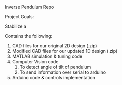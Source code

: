 Inverse Pendulum Repo

Project Goals:

Stabilize a

Contains the following:

1. CAD files for our original 2D design (.zip)
2. Modified CAD files for our updated 1D design (.zip)
3. MATLAB simulation & tuning code
4. Computer Vision code 
    1. To detect angle of tilt of pendulum
    2. To send information over serial to arduino
5. Arduino code & controls implementation


